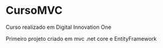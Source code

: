 # CursoMVC

Curso realizado em Digital Innovation One

Primeiro projeto criado em mvc .net core e EntityFramework

